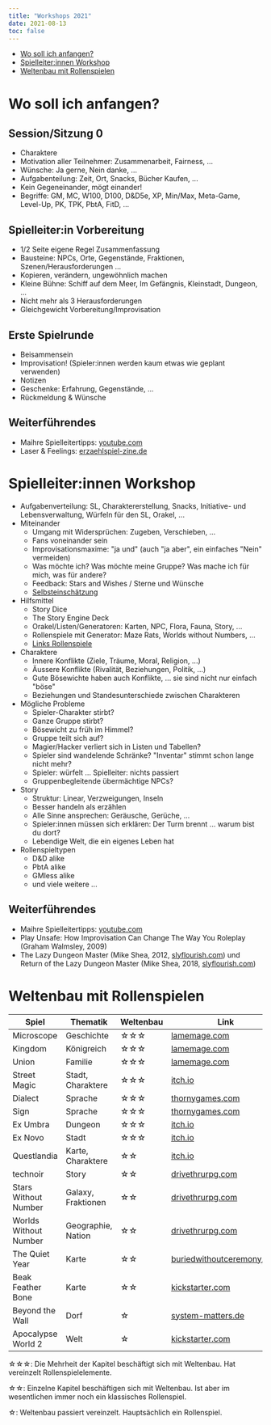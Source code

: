 ```yaml
---
title: "Workshops 2021"
date: 2021-08-13
toc: false
---
```


- [Wo soll ich anfangen?](#wo-soll-ich-anfangen)
- [Spielleiter:innen Workshop](#spielleiterinnen-workshop)
- [Weltenbau mit Rollenspielen](#weltenbau-mit-rollenspielen)

# Wo soll ich anfangen?

## Session/Sitzung 0

- Charaktere
- Motivation aller Teilnehmer: Zusammenarbeit, Fairness, ...
- Wünsche: Ja gerne, Nein danke, ...
- Aufgabenteilung: Zeit, Ort, Snacks, Bücher Kaufen, ...
- Kein Gegeneinander, mögt einander!
- Begriffe: GM, MC, W100, D100, D&D5e, XP, Min/Max, Meta-Game, Level-Up, PK, TPK, PbtA, FitD, ...

## Spielleiter:in Vorbereitung

- 1/2 Seite eigene Regel Zusammenfassung
- Bausteine: NPCs, Orte, Gegenstände, Fraktionen, Szenen/Herausforderungen ...
- Kopieren, verändern, ungewöhnlich machen
- Kleine Bühne: Schiff auf dem Meer, Im Gefängnis, Kleinstadt, Dungeon, ...
- Nicht mehr als 3 Herausforderungen
- Gleichgewicht Vorbereitung/Improvisation

## Erste Spielrunde

- Beisammensein
- Improvisation! (Spieler:innen werden kaum etwas wie geplant verwenden)
- Notizen
- Geschenke: Erfahrung, Gegenstände, ...
- Rückmeldung & Wünsche

## Weiterführendes

- Maihre Spielleitertipps: [youtube.com](https://www.youtube.com/watch?v=rxGEVbAQ7So)
- Laser & Feelings: [erzaehlspiel-zine.de](https://www.erzaehlspiel-zine.de/ausgaben/ausgabe_null/lasers_and_feelings/)

# Spielleiter:innen Workshop

- Aufgabenverteilung: SL, Charaktererstellung, Snacks, Initiative- und Lebensverwaltung, Würfeln für den SL, Orakel, ...
- Miteinander
  - Umgang mit Widersprüchen: Zugeben, Verschieben, ...
  - Fans voneinander sein
  - Improvisationsmaxime: "ja und" (auch "ja aber", ein einfaches "Nein" vermeiden)
  - Was möchte ich? Was möchte meine Gruppe? Was mache ich für mich, was für andere?
  - Feedback: Stars and Wishes / Sterne und Wünsche
  - [Selbsteinschätzung](../selbsteinschaetzung)
- Hilfsmittel
  - Story Dice
  - The Story Engine Deck
  - Orakel/Listen/Generatoren: Karten, NPC, Flora, Fauna, Story, ...
  - Rollenspiele mit Generator: Maze Rats, Worlds without Numbers, ...
  - [Links Rollenspiele](../links_rollenspiele)
- Charaktere
  - Innere Konflikte (Ziele, Träume, Moral, Religion, ...)
  - Äussere Konflikte (Rivalität, Beziehungen, Politik, ...)
  - Gute Bösewichte haben auch Konflikte, ... sie sind nicht nur einfach "böse"
  - Beziehungen und Standesunterschiede zwischen Charakteren
- Mögliche Probleme
  - Spieler-Charakter stirbt?
  - Ganze Gruppe stirbt?
  - Bösewicht zu früh im Himmel?
  - Gruppe teilt sich auf?
  - Magier/Hacker verliert sich in Listen und Tabellen?
  - Spieler sind wandelende Schränke? "Inventar" stimmt schon lange nicht mehr?
  - Spieler: würfelt ... Spielleiter: nichts passiert
  - Gruppenbegleitende übermächtige NPCs?
- Story
  - Struktur: Linear, Verzweigungen, Inseln
  - Besser handeln als erzählen
  - Alle Sinne ansprechen: Geräusche, Gerüche, ...
  - Spieler:innen müssen sich erklären: Der Turm brennt ... warum bist du dort?
  - Lebendige Welt, die ein eigenes Leben hat
- Rollenspieltypen
  - D&D alike
  - PbtA alike
  - GMless alike
  - und viele weitere ...

## Weiterführendes

- Maihre Spielleitertipps: [youtube.com](https://www.youtube.com/watch?v=rxGEVbAQ7So)
- Play Unsafe: How Improvisation Can Change The Way You Roleplay (Graham Walmsley, 2009)
- The Lazy Dungeon Master (Mike Shea, 2012, [slyflourish.com](https://slyflourish.com/lazydm/)) und Return of the Lazy Dungeon Master (Mike Shea, 2018, [slyflourish.com](https://slyflourish.com/returnofthelazydm/))

# Weltenbau mit Rollenspielen

| Spiel | Thematik | Weltenbau | Link |
| - | - | - | - |
| Microscope | Geschichte | ☆☆☆ | [lamemage.com](https://www.lamemage.com/microscope/) |
| Kingdom | Königreich | ☆☆☆ | [lamemage.com](https://www.lamemage.com/kingdom/) |
| Union | Familie | ☆☆☆ | [lamemage.com](https://www.lamemage.com/union/) |
| Street Magic | Stadt, Charaktere | ☆☆☆ | [itch.io](https://seaexcursion.itch.io/street-magic) |
| Dialect | Sprache | ☆☆☆ | [thornygames.com](https://thornygames.com/pages/dialect) |
| Sign | Sprache | ☆☆☆ | [thornygames.com](https://thornygames.com/pages/sign) |
| Ex Umbra | Dungeon | ☆☆☆ | [itch.io](https://sharkbombs.itch.io/ex-umbra) |
| Ex Novo | Stadt | ☆☆☆ | [itch.io](https://sharkbombs.itch.io/ex-novo) |
| Questlandia | Karte, Charaktere | ☆☆ | [itch.io](https://turtlebun.itch.io/questlandia) |
| technoir | Story | ☆☆ | [drivethrurpg.com](https://www.drivethrurpg.com/product/93378/Technoir) |
| Stars Without Number | Galaxy, Fraktionen | ☆☆ | [drivethrurpg.com](https://www.drivethrurpg.com/product/230009/Stars-Without-Number-Revised-Edition-Free-Version) |
| Worlds Without Number | Geographie, Nation | ☆☆ | [drivethrurpg.com](https://www.drivethrurpg.com/product/348809/Worlds-Without-Number-Free-Edition) |
| The Quiet Year | Karte | ☆☆ | [buriedwithoutceremony.com](https://buriedwithoutceremony.com/the-quiet-year) |
| Beak Feather Bone | Karte | ☆☆ | [kickstarter.com](https://www.kickstarter.com/projects/1013756372/beak-feather-and-bone-a-map-labeling-rpg) |
| Beyond the Wall | Dorf | ☆ | [system-matters.de](https://www.system-matters.de/spiele/beyond-the-wall/) |
| Apocalypse World 2 | Welt | ☆ | [kickstarter.com](https://www.kickstarter.com/projects/lumpleygames/apocalypse-world-2nd-edition?lang=de) |

☆☆☆: Die Mehrheit der Kapitel beschäftigt sich mit Weltenbau. Hat vereinzelt Rollenspielelemente.

☆☆: Einzelne Kapitel beschäftigen sich mit Weltenbau. Ist aber im wesentlichen immer noch ein klassisches Rollenspiel.

☆: Weltenbau passiert vereinzelt. Hauptsächlich ein Rollenspiel.

